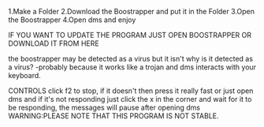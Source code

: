 1.Make a Folder
2.Download the Boostrapper and put it in the Folder
3.Open the Boostrapper
4.Open dms and enjoy


IF YOU WANT TO UPDATE THE PROGRAM JUST OPEN BOOSTRAPPER OR DOWNLOAD IT FROM HERE

the boostrapper may be detected as a virus but it isn't
why is it detected as a virus?
 -probably because it works like a trojan and dms interacts with your keyboard.


CONTROLS
click f2 to stop, if it doesn't then press it really fast or just open dms and if it's not responding just click the x in the corner and wait for it to be responding, the messages will pause after opening dms
WARNING:PLEASE NOTE THAT THIS PROGRAM IS NOT STABLE.


